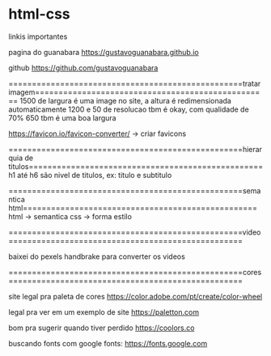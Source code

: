 # html-css

linkis importantes 

pagina do guanabara
https://gustavoguanabara.github.io


github
https://github.com/gustavoguanabara


 ==================================================tratar imagem==================================================
 1500 de largura é uma image no site, a altura é redimensionada automaticamente
 1200 e 50 de resolucao tbm é okay, com qualidade de 70% 
 650 tbm é uma boa largura


https://favicon.io/favicon-converter/ -> criar favicons


 ==================================================hierarquia de titulos==================================================
 h1 até h6 são nivel de titulos, ex: titulo e subtitulo

 ==================================================semantica html==================================================
 html -> semantica 
 css ->  forma estilo

  ==================================================video==================================================

  baixei do pexels
  handbrake para converter os videos

  ==================================================cores==================================================

site legal pra paleta de cores
  https://color.adobe.com/pt/create/color-wheel

  legal pra ver em um exemplo de site
  https://paletton.com

  bom pra sugerir quando tiver perdido
  https://coolors.co

  buscando fonts com google fonts: https://fonts.google.com
